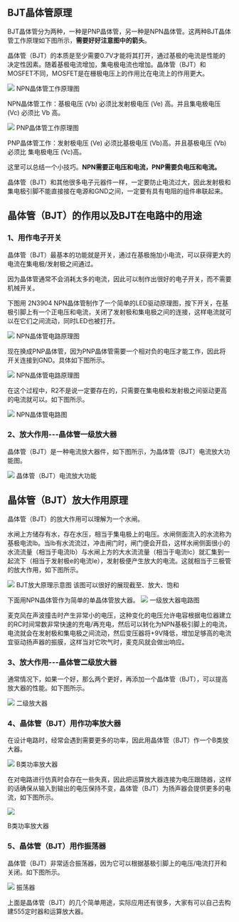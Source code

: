 ## BJT晶体管原理

BJT晶体管分为两种，一种是PNP晶体管，另一种是NPN晶体管。这两种BJT晶体管工作原理如下图所示，**需要好好注意图中的箭头**。

晶体管（BJT）的本质是至少需要0.7V才能将其打开，通过基极的电流是性能的决定性因素。随着基极电流增加，集电极电流也增加。晶体管（BJT）和MOSFET不同，MOSFET是在栅极电压上的作用比在电流上的作用更大。

![](vx_images/228545210250008.jpeg)
NPN晶体管工作原理图

NPN晶体管工作：基极电压 (Vb) 必须比发射极电压 (Ve) 高。并且集电极电压 (Vc) 必须比 Vb 高。

![](vx_images/226445210249831.jpeg)
PNP晶体管工作原理图

PNP晶体管工作：发射极电压 (Ve) 必须比基极电压 (Vb)高。并且基极电压 (Vb)必须比 集电极电压 (Vc)高。

这里可以总结一个小技巧。**NPN需要正电压和电流，PNP需要负电压和电流。**

晶体管（BJT）和其他很多电子元器件一样，一定要防止电流过大，因此发射极和集电极引脚不能直接接在电源和GND之间，一定要有具有电阻的组件串联起来。

## 晶体管（BJT）的作用以及BJT在电路中的用途

### 1、用作电子开关

晶体管（BJT）最基本的功能就是开关，通过在基极施加小电流，可以获得更大的电流在集电极/发射极之间通过。

因为晶体管通常不会消耗太多的电流，因此可以制作出很好的电子开关，而不需要机械开关。

下图用 2N3904 NPN晶体管制作了一个简单的LED驱动原理图，按下开关，在基极引脚上有一个正电压和电流，关闭了发射极和集电极之间的连接，这样电流就可以在它们之间流动，同时LED也被打开。

![](vx_images/224335210248829.jpeg)
NPN晶体管电路原理图

现在换成PNP晶体管，因为PNP晶体管需要一个相对负的电压才能工作，因此将开关连接到GND。具体如下图所示。

![](vx_images/222245210247534.jpeg)
NPN晶体管电路原理图

在这个过程中，R2不是说一定要存在的，只需要在集电极和发射极之间驱动更高的电流就可以。如下图所示。

![](vx_images/219815210242495.jpeg)
NPN晶体管电路图

### **2、放大作用---晶体管一级放大器**

晶体管（BJT）是一种电流放大器件，如下图所示，为晶体管（BJT）电流放大功能图。

![](vx_images/217735210230405.jpeg)
晶体管（BJT）电流放大功能

## **晶体管（BJT）放大作用原理**

晶体管（BJT）的放大作用可以理解为一个水闸。

水闸上方储存有水，存在水压，相当于集电极上的电压。水闸侧面流入的水流称为基极电流Ib。当Ib有水流流过，冲击闸门时，闸门便会开启，这样水闸侧面很小的水流流量（相当于电流Ib）与水闸上方的大水流流量（相当于电流Ic）就汇集到一起流下（相当于发射极e的电流Ie），发射极便产生放大的电流。这就相当于三极管的放大作用，如下图所示。

![](vx_images/215645210230266.jpeg)
BJT放大原理示意图
<font red=color>该图可以很好的展现截至、放大、饱和</font>

下面用NPN晶体管作为简单的单晶体管放大器。
![](vx_images/213565210234015.jpeg)
一级放大器电路图

麦克风在声波撞击时产生非常小的电压，这种变化的电压允许电容根据电位器建立的RC时间常数非常快速的充电/再充电，然后可以转化为NPN基极引脚上的电流，电流就会在发射极和集电极之间流动，然后变压器将+9V降低，增加足够高的电流宜驱动扬声器的振膜，这样当对它吹气时，麦克风就会做出响应。

### **3、放大作用---晶体管二级放大器**

通常情况下，如果一个好，那么两个更好，再添加一个晶体管（BJT），可以提高放大器的性能。如下图所示。

  

![](vx_images/210505210244717.jpeg)
二级放大器

### **4、晶体管（BJT）用作功率放大器**

在设计电路时，经常会遇到需要更多的功率，因此用晶体管（BJT）作一个B类放大器。

![](vx_images/208405210262504.jpeg)
B类功率放大器

在对电路进行仿真时会存在一些失真，因此把运算放大器连接为电压跟随器，这样的话确保从输入到输出的电压保持不变，晶体管（BJT）为扬声器会提供更多的电流，如下图所示。

![](vx_images/206335210235549.jpeg)

B类功率放大器

### **5、晶体管（BJT）用作振荡器**

晶体管（BJT）非常适合振荡器，因为它可以根据基极引脚上的电压/电流打开和关闭。如下图所示。

![](vx_images/204255210234940.jpeg)
振荡器

上面是晶体管（BJT）的几个简单用途，实际应用还有很多，大家有可以自己去构建555定时器和运算放大器。